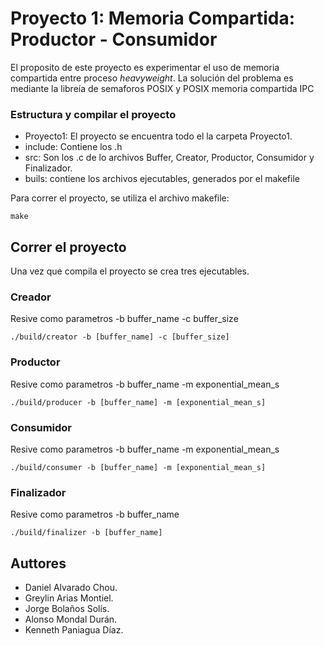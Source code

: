 # Proyecto 1: Memoria Compartida: Productor - Consumidor

El proposito de este proyecto es experimentar el uso de memoria compartida entre proceso *heavyweight*.
La solución del problema es mediante la libreía de semaforos POSIX y POSIX memoria compartida IPC

### Estructura y compilar el proyecto
- Proyecto1: El proyecto se encuentra todo el la carpeta Proyecto1.
- include: Contiene los .h
- src: Son los .c de lo archivos Buffer, Creator, Productor, Consumidor y Finalizador.
- buils: contiene los archivos ejecutables, generados por el makefile

Para correr el proyecto, se utiliza el archivo makefile:
```
make
```

## Correr el proyecto
Una vez que compila el proyecto se crea tres ejecutables.

### Creador
Resive como parametros -b buffer_name -c buffer_size

```
./build/creator -b [buffer_name] -c [buffer_size]

```

### Productor

Resive como parametros -b buffer_name -m exponential_mean_s

```
./build/producer -b [buffer_name] -m [exponential_mean_s]

```

### Consumidor

Resive como parametros -b buffer_name -m exponential_mean_s

```
./build/consumer -b [buffer_name] -m [exponential_mean_s]

```


### Finalizador

Resive como parametros -b buffer_name

```
./build/finalizer -b [buffer_name]

```

## Auttores

- Daniel Alvarado Chou.
- Greylin Arias Montiel.
- Jorge Bolaños Solís.
- Alonso Mondal Durán.
- Kenneth Paniagua Díaz.
